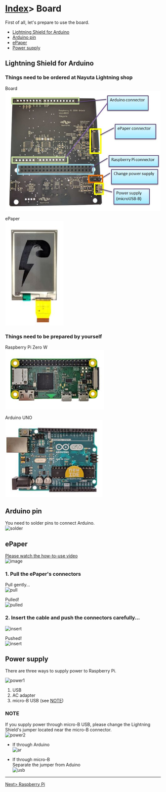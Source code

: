 # [Index](index.html)> Board

First of all, let's prepare to use the board.

* [Lightning Shield for Arduino](#lightning-shield-for-arduino)
* [Arduino pin](#arduino-pin)
* [ePaper](#epaper)
* [Power supply](#power-supply)  

## Lightning Shield for Arduino

### Things need to be ordered at Nayuta Lightning shop  

Board  
![lnshield back](images/board_back.jpg)

ePaper  
![epaper](images/epaper.jpg)

### Things need to be prepared by yourself

Raspberry Pi Zero W  
![pin side](images/raspi_pin.jpg)

Arduino UNO  
![arduino](images/arduino.jpg)


## Arduino pin

You need to solder pins to connect Arduino.  
![solder](images/arduino_solder.jpg)

## ePaper

[Please watch the how-to-use video](https://youtu.be/c-4CIAWcO2I)  
![image](images/youtube_epaper.jpg)  

### 1. Pull the ePaper's connectors

Pull gently...  
  ![pull](images/epaper1.jpg)

Pulled!  
  ![pulled](images/epaper2.jpg)

### 2. Insert the cable and push the connectors carefully...

  ![insert](images/epaper3.jpg)

Pushed!  
  ![insert](images/epaper4.jpg)

## Power supply

There are three ways to supply power to Raspberry Pi.

![power1](images/power_supply1.jpg)

1. USB
2. AC adapter
3. micro-B USB (see [NOTE](#note))

### NOTE

If you supply power through micro-B USB, please change the Lightning Shield's jumper located near the micro-B connector.  
![power2](images/power_supply2.jpg)

* If through Arduino  
  ![ar](images/supply_ar.jpg)

* If through micro-B  
  Separate the jumper from Aduino  
  ![usb](images/supply_usb.jpg)

----

[Next> Raspberry Pi](setup_raspi.md)
